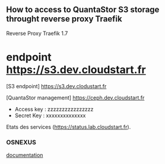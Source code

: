 ## How to access to QuantaStor S3 storage throught reverse proxy Traefik

Reverse Proxy Traefik 1.7

# endpoint  https://s3.dev.cloudstart.fr


[S3 endpoint] https://s3.dev.clodustart.fr 

[QuantaStor management] https://ceph.dev.cloudstart.fr

- Access key : zzzzzzzzzzzzzzzz
- Secret Key : xxxxxxxxxxxxxx

Etats des services  (https://status.lab.cloudstart.fr).


### OSNEXUS

[documentation](https://wiki.osnexus.com/) 
